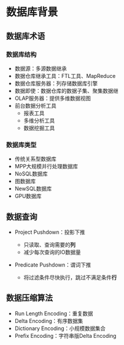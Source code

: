 #	数据库背景

##	数据库术语

###	数据库结构

-	数据源：多源数据继承
-	数据仓库继承工具：FTL工具、MapReduce
-	数据仓库服务器：列存储数据库引擎
-	数据即使：数据仓库的数据子集、聚集数据继
-	OLAP服务器：提供多维数据视图
-	前台数据分析工具
	-	报表工具
	-	多维分析工具
	-	数据挖掘工具

###	数据库类型

-	传统关系型数据库
-	MPP大规模并行处理数据库
-	NoSQL数据库
-	图数据库
-	NewSQL数据库
-	GPU数据库

##	数据查询

-	Project Pushdown：投影下推
	-	只读取、查询需要的**列**
	-	减少每次查询的IO数据量

-	Predicate Pushdown：谓词下推
	-	将过滤条件尽快执行，跳过不满足条件**行**

##	数据压缩算法

-	Run Length Encoding：重复数据
-	Delta Encoding：有序数据集
-	Dictionary Encoding：小规模数据集合
-	Prefix Encoding：字符串版Delta Encoding

